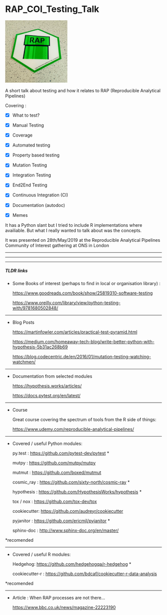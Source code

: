 # RAP_COI_Testing_Talk

<img src="https://github.com/mamonu/RAP_COI_Testing_Talk/raw/master/RAPz.jpg" data-canonical-src="https://github.com/mamonu/RAP_COI_Testing_Talk/raw/master/RAPz.jpg" width="200" height="200" />


A short talk about testing and how it relates to  RAP (Reproducible Analytical Pipelines)


Covering :

- [x] What to test?
- [x] Manual Testing
- [x] Coverage
- [x] Automated testing 
- [x] Property based testing
- [x] Mutation Testing
- [x] Integration Testing
- [x] End2End Testing
- [x] Continuous Integration (CI)
- [x] Documentation (autodoc)
- [x] Memes


It has a Python slant but I tried to include R implementations where availiable. 
But what I really wanted to talk about was the concepts.


It was presented on  28th/May/2019 at the Reproducible Analytical Pipelines Community of Interest gathering at ONS in London

---
---
---

##### TLDR links



- Some Books of interest (perhaps to find in local or organisation library) :

    
    https://www.goodreads.com/book/show/25819310-software-testing
  
    https://www.oreilly.com/library/view/python-testing-with/9781680502848/
  

---

- Blog Posts


    https://martinfowler.com/articles/practical-test-pyramid.html

    https://medium.com/homeaway-tech-blog/write-better-python-with-hypothesis-5b31ac268b69
    
    https://blog.codecentric.de/en/2016/01/mutation-testing-watching-watchmen/
    
 
 ---
 
-   Documentation from selected modules   

    
    https://hypothesis.works/articles/
  
    https://docs.pytest.org/en/latest/  


---

- Course


   Great course covering the spectrum of tools from the R side of things:
  
  
  
    https://www.udemy.com/reproducible-analytical-pipelines/

---


- Covered / useful Python modules: 


  py.test : https://github.com/pytest-dev/pytest *
  
  mutpy : https://github.com/mutpy/mutpy
  
  mutmut : https://github.com/boxed/mutmut
  
  cosmic_ray  : https://github.com/sixty-north/cosmic-ray  *
  
  hypothesis : https://github.com/HypothesisWorks/hypothesis  *
  
  tox / nox : https://github.com/tox-dev/tox
  
  cookiecutter: https://github.com/audreyr/cookiecutter
  
  pyjanitor : https://github.com/ericmjl/pyjanitor *
  
  sphinx-doc : http://www.sphinx-doc.org/en/master/


*recomended


---

- Covered / useful R modules: 

    Hedgehog: https://github.com/hedgehogqa/r-hedgehog *
    
    cookiecutter-r : https://github.com/bdcaf/cookiecutter-r-data-analysis

*recomended

---

- Article : When RAP processes are not there...

  https://www.bbc.co.uk/news/magazine-22223190



